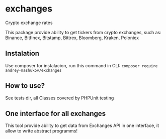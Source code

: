 # exchanges
Crypto exchange rates

This package provide ability to get tickers from crypto exchanges, such as: Binance, Bitfinex, Bitstamp, Bittrex, Bloomberg, Kraken, Poloniex

## Instalation

Use composer for instalacion, run this command in CLI: `composer require andrey-mashukov/exchanges`

## How to use?

See tests dir, all Classes covered by PHPUnit testing

## One interface for all exchanges

This tool provide ability to get data from Exchanges API in one interface, it allow to write abstract programms!
